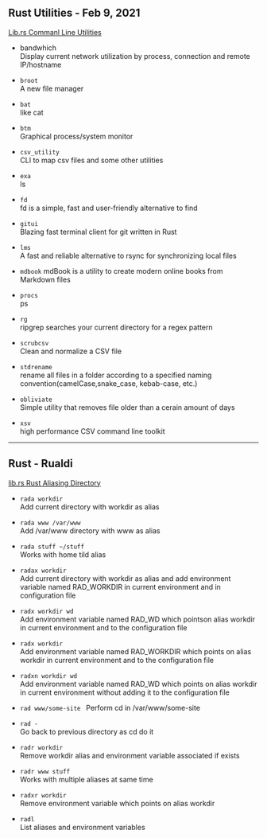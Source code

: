 
## Rust Utilities - Feb 9, 2021

[Lib.rs Commanl Line Utilities](https://lib.rs/command-line-utilities)

- bandwhich  
Display current network utilization by process, connection and remote IP/hostname

- `broot`  
A new file manager

- `bat`  
like cat

- `btm`  
Graphical process/system monitor

- `csv_utility`  
CLI to map csv files and some other utilities

- `exa`  
ls

- `fd`  
fd is a simple, fast and user-friendly alternative to find

- `gitui`  
Blazing fast terminal client for git written in Rust

- `lms`  
A fast and reliable alternative to rsync for synchronizing local files

- `mdbook`  mdBook is a utility to create modern online books from Markdown files

- `procs`  
ps

- `rg`  
ripgrep searches your current directory for a regex pattern

- `scrubcsv`  
Clean and normalize a CSV file

- `stdrename`  
rename all files in a folder according to a specified naming convention(camelCase,snake_case, kebab-case, etc.)

- `obliviate`  
Simple utility that removes file older than a cerain amount of days

- `xsv`  
 high performance CSV command line toolkit


----

## Rust - Rualdi

[lib.rs Rust Aliasing Directory](https://lib.rs/crates/rualdi)

- `rada workdir`  
Add current directory with workdir as alias

- `rada www /var/www`  
Add /var/www directory with www as alias

- `rada stuff ~/stuff`  
 Works with home tild alias

- `radax workdir`  
Add current directory with workdir as alias and add environment variable named RAD_WORKDIR in current environment and in configuration file

- `radx workdir wd`  
Add environment variable named RAD_WD which pointson alias workdir in current environment and to the configuration file

- `radx workdir`  
Add environment variable named RAD_WORKDIR which points on alias workdir in current environment and to the configuration file

- `radxn workdir wd`  
Add environment variable named RAD_WD which points on alias workdir in current environment without adding it to the configuration file

- `rad www/some-site ` 
Perform cd in /var/www/some-site

- `rad -`  
Go back to previous directory as cd do it

- `radr workdir`  
Remove workdir alias and environment variable associated if exists

- `radr www stuff`  
Works with multiple aliases at same time

- `radxr workdir`  
Remove environment variable which points on alias workdir

- `radl`  
List aliases and environment variables

